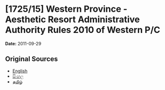 # [1725/15] Western Province - Aesthetic Resort Administrative Authority Rules 2010 of Western P/C

**Date:** 2011-09-29

## Original Sources

- [English](https://documents.gov.lk/view/extra-gazettes/2011/9/1725-15_E.pdf)
- [සිංහල](https://documents.gov.lk/view/extra-gazettes/2011/9/1725-15_S.pdf)
- [தமிழ்](https://documents.gov.lk/view/extra-gazettes/2011/9/1725-15_T.pdf)
